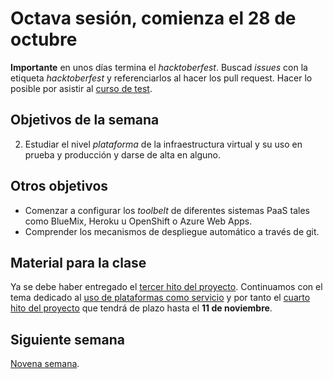 # Octava sesión, comienza el 28 de octubre

**Importante** en unos días termina el *hacktoberfest*. Buscad *issues* con la
etiqueta *hacktoberfest* y referenciarlos al hacer los pull
request. Hacer lo posible por asistir
al [curso de test](https://jj.github.io/curso-tdd). 

## Objetivos de la semana

2. Estudiar el nivel *plataforma* de la infraestructura virtual y su
   uso en prueba y producción y darse de alta en alguno.


## Otros objetivos

* Comenzar a configurar los *toolbelt* de diferentes sistemas PaaS tales como BlueMix, Heroku u OpenShift o Azure Web Apps.
* Comprender los mecanismos de despliegue automático a través de git.

## Material para la clase

Ya se debe haber entregado el [tercer hito del proyecto](http://jj.github.io/IV/documentos/proyecto/3.Microservicios). Continuamos con el tema dedicado al
[uso de plataformas como servicio](http://jj.github.io/IV/documentos/temas/PaaS) y
por tanto
el [cuarto hito del proyecto](http://jj.github.io/IV/documentos/proyecto/4.PaaS) que
    tendrá de plazo hasta el **11 de noviembre**.

## Siguiente semana

[Novena semana](semana-09.md).


